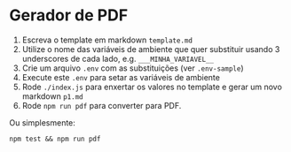 # Gerador de PDF

1. Escreva o template em markdown ```template.md```
2. Utilize o nome das variáveis de ambiente que quer substituir usando 3
underscores de cada lado, e.g. ```___MINHA_VARIAVEL__```
3. Crie um arquivo ```.env``` com as substituições (ver ```.env-sample```)
4. Execute este ```.env``` para setar as variáveis de ambiente
5. Rode ```./index.js``` para enxertar os valores no template e gerar um novo
markdown ```p1.md```
6. Rode ```npm run pdf``` para converter para PDF.

Ou simplesmente:

```
npm test && npm run pdf
```
